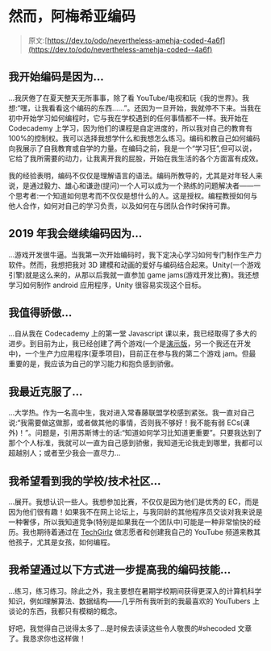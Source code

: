 # 然而，阿梅希亚编码

> 原文:[https://dev.to/odo/nevertheless-amehja-coded-4a6f](https://dev.to/odo/nevertheless-amehja-coded--4a6f)

## [](#i-started-to-code-because)我开始编码是因为...

...我厌倦了在夏天整天无所事事，除了看 YouTube/电视和玩《我的世界》。我想:“嘿，让我看看这个编码的东西……”。还因为一旦开始，我就停不下来。当我在初中开始学习如何编程时，它与我在学校遇到的任何事情都不一样。我开始在 Codecademy 上学习，因为他们的课程是自定进度的，所以我对自己的教育有 100%的控制权。我可以选择我想学什么和我想怎么练习。编码和教自己如何编码向我展示了自我教育或自学的力量。在编码之前，我是一个“学习狂”,但可以说，它给了我所需要的动力，让我离开我的屁股，开始在我生活的各个方面富有成效。

我的经验表明，编码不仅仅是理解语言的语法。编码所教导的，尤其是对年轻人来说，是通过毅力、雄心和谦逊(提问)一个人可以成为一个熟练的问题解决者——一个思考者:一个知道如何思考而不仅仅是想什么的人。这是授权。编程教授如何与他人合作，如何对自己的学习负责，以及如何在与团队合作时保持可靠。

## 2019 年我会继续编码因为...

...游戏开发很牛逼。当我第一次开始编码时，我下定决心学习如何专门制作生产力软件。然而，我想把我对 3D 建模和动画的爱好与编码结合起来。Unity(一个游戏引擎)就是这么来的，从那以后我就一直参加 game jams(游戏开发比赛)。我还想学习如何制作 android 应用程序，Unity 很容易实现这个目标。

## [](#i-deserve-to-be-proud-of)我值得骄傲...

...自从我在 Codecademy 上的第一堂 Javascript 课以来，我已经取得了多大的进步。到目前为止，我已经创建了两个游戏(一个是[演示版](https://itch.io/jam/my-first-game-jam-winter-2019/rate/371747)，另一个我还在开发中)，一个生产力应用程序(夏季项目)，目前正在参与我的第二个游戏 jam。但最重要的是，我应该为自己的学习能力和抱负感到骄傲。

## [](#i-recently-overcame)我最近克服了...

...大学热。作为一名高中生，我对进入常春藤联盟学校感到紧张。我一直对自己说:“我需要做这做那，或者做其他的事情，否则我不够好！我不能有弱 ECs(课外)！”。问题是，引用苏斯博士的话:“知道如何学习比知道更重要”。只要我达到了那个个人标准，我就可以一直为自己感到骄傲，我知道无论我走到哪里，我都可以超越别人；或者至少我会一直尽力...

## [](#i-hope-to-see-my-schooltech-community)我希望看到我的学校/技术社区...

...展开。我想认识一些人。我想参加比赛，不仅仅是因为他们是优秀的 EC，而是因为他们很有趣！如果我不在网上论坛上，与我同龄的其他程序员交谈对我来说是一种奢侈，所以我知道竞争(特别是如果我在一个团队中)可能是一种非常愉快的经历。我也期待着通过在 [TechGirlz](https://www.techgirlz.org/) 做志愿者和创建我自己的 YouTube 频道来教其他孩子，尤其是女孩，如何编程。

## [](#i-hope-to-further-my-coding-skills-by)我希望通过以下方式进一步提高我的编码技能...

...练习，练习练习。除此之外，我主要想在暑期学校期间获得更深入的计算机科学知识，例如理解算法、数据结构——几乎所有我听到的我最喜欢的 YouTubers 上谈论的东西，我都只有模糊的概念。

好吧，我觉得自己说得太多了...是时候去读读这些令人敬畏的#shecoded 文章了。我恳求你也这样做！